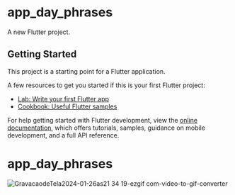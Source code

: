 # app_day_phrases

A new Flutter project.

## Getting Started

This project is a starting point for a Flutter application.

A few resources to get you started if this is your first Flutter project:

- [Lab: Write your first Flutter app](https://docs.flutter.dev/get-started/codelab)
- [Cookbook: Useful Flutter samples](https://docs.flutter.dev/cookbook)

For help getting started with Flutter development, view the
[online documentation](https://docs.flutter.dev/), which offers tutorials,
samples, guidance on mobile development, and a full API reference.
# app_day_phrases

![GravacaodeTela2024-01-26as21 34 19-ezgif com-video-to-gif-converter](https://github.com/diegofgl/app_day_phrases/assets/122054408/73ea29e3-c7dd-49d2-bd59-0bb4f78221d9)
